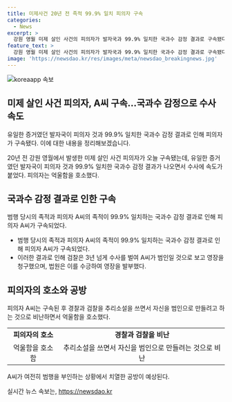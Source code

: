 ```yaml
---
title: 미제사건 20년 전 족적 99.9% 일치 피의자 구속
categories:
  - News
excerpt: >
  강원 영월 미제 살인 사건의 피의자가 발자국과 99.9% 일치한 국과수 감정 결과로 구속됐다. A씨는 억울함을 호소하며 경찰과 검찰을 비판했다. 2004년 발생한 이 사건은 수사가 미궁에 빠져있었지만, 2020년 국과수 감정 결과로 수사에 속도가 붙었다. 검찰은 3년 넘게 수사를 벌여 A씨를 범인으로 보고 영장을 청구했고 법원은 영장을 발부했다. A씨의 범행 부인과 공방이 예상된다.
feature_text: >
  강원 영월 미제 살인 사건의 피의자가 발자국과 99.9% 일치한 국과수 감정 결과로 구속됐다. A씨는 억울함을 호소하며 경찰과 검찰을 비판했다. 2004년 발생한 이 사건은 수사가 미궁에 빠져있었지만, 2020년 국과수 감정 결과로 수사에 속도가 붙었다. 검찰은 3년 넘게 수사를 벌여 A씨를 범인으로 보고 영장을 청구했고 법원은 영장을 발부했다. A씨의 범행 부인과 공방이 예상된다.
image: 'https://newsdao.kr/res/images/meta/newsdao_breakingnews.jpg'
---
```


<p><img src="https://newsdao.kr/res/images/meta/newsdao_breakingnews.jpg" alt="koreaapp 속보" /></p>

<h2 data-ke-size="size26">미제 살인 사건 피의자, A씨 구속…국과수 감정으로 수사 속도</h2>

<p>유일한 증거였던 발자국이 피의자 것과 99.9% 일치한 국과수 감정 결과로 인해 피의자가 구속됐다. 이에 대한 내용을 정리해보겠습니다.</p>

<p data-ke-size="size16">20년 전 강원 영월에서 발생한 미제 살인 사건 피의자가 오늘 구속됐는데, 유일한 증거였던 발자국이 피의자 것과 99.9% 일치한 국과수 감정 결과가 나오면서 수사에 속도가 붙었다. 피의자는 억울함을 호소했다.</p>

<h2 data-ke-size="size23">국과수 감정 결과로 인한 구속</h2>

<p>범행 당시의 족적과 피의자 A씨의 족적이 99.9% 일치하는 국과수 감정 결과로 인해 피의자 A씨가 구속되었다.</p>

<ul>
<li>범행 당시의 족적과 피의자 A씨의 족적이 99.9% 일치하는 국과수 감정 결과로 인해 피의자 A씨가 구속되었다.</li>
<li>이러한 결과로 인해 검찰은 3년 넘게 수사를 벌여 A씨가 범인일 것으로 보고 영장을 청구했으며, 법원은 이를 수긍하여 영장을 발부했다.</li>
</ul>

<h2 data-ke-size="size23">피의자의 호소와 공방</h2>

<p>피의자 A씨는 구속된 후 경찰과 검찰을 추리소설을 쓰면서 자신을 범인으로 만들려고 하는 것으로 비난하면서 억울함을 호소했다.</p>

<table>
<tr>
<td style="text-align: center; height: 17px;"><b>피의자의 호소</b></td>
<td style="text-align: center; height: 17px;"><b>경찰과 검찰을 비난</b></td>
</tr>
<tr>
<td style="text-align: center; height: 17px;">억울함을 호소함</td>
<td style="text-align: center; height: 17px;">추리소설을 쓰면서 자신을 범인으로 만들려는 것으로 비난</td>
</tr>
</table>

<p data-ke-size="size16">A씨가 여전히 범행을 부인하는 상황에서 치열한 공방이 예상된다.</p>
실시간 뉴스 속보는, <a href="https://newsdao.kr" rel="dofollow">https://newsdao.kr</a>


